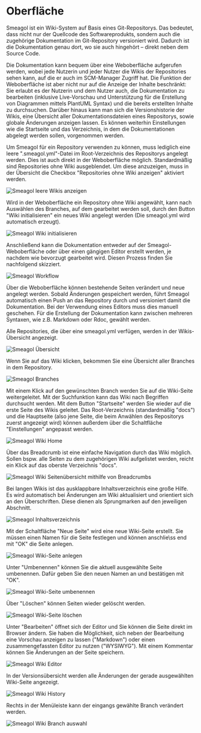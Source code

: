 # Oberfläche

Smeagol ist ein Wiki-System auf Basis eines Git-Repositorys. Das bedeutet, dass nicht nur der Quellcode des Softwareprodukts, sondern auch die zugehörige Dokumentation im Git-Repository versioniert wird. Dadurch ist die Dokumentation genau dort, wo sie auch hingehört – direkt neben dem Source Code.  

Die Dokumentation kann bequem über eine Weboberfläche aufgerufen werden, wobei jede Nutzerin und jeder Nutzer die Wikis der Repositories sehen kann, auf die er auch im SCM-Manager Zugriff hat. Die Funktion der Weboberfläche ist aber nicht nur auf die Anzeige der Inhalte beschränkt: Sie erlaubt es der Nutzerin und dem Nutzer auch, die Dokumentation zu bearbeiten (inklusive Live-Vorschau und Unterstützung für die Erstellung von Diagrammen mittels PlantUML Syntax) und die bereits erstellten Inhalte zu durchsuchen. Darüber hinaus kann man sich die Versionshistorie der Wikis, eine Übersicht aller Dokumentationsdateien eines Repositorys, sowie globale Änderungen anzeigen lassen. Es können weiterhin Einstellungen wie die Startseite und das Verzeichnis, in dem die Dokumentationen abgelegt werden sollen, vorgenommen werden.

Um Smeagol für ein Repository verwenden zu können, muss lediglich eine leere 
".smeagol.yml"-Datei im Root-Verzeichnis des Repositorys angelegt werden. Dies ist auch direkt in der Weboberfläche möglich. Standardmäßig sind Repositories ohne Wiki ausgeblendet. Um diese anzuzeigen, muss in der Übersicht die Checkbox "Repositories ohne Wiki anzeigen" aktiviert werden.

![Smeagol leere Wikis anzeigen](figures/smeagol/SmeagolShowEmptyRepos.png)

Wird in der Weboberfläche ein Repository ohne Wiki angewählt, kann nach Auswählen des Branches, auf dem gearbeitet werden soll, durch den Button "Wiki initialisieren" ein neues Wiki angelegt werden (Die smeagol.yml wird automatisch erzeugt).

![Smeagol Wiki initialisieren](figures/smeagol/SmeagolInitRepo.png)

Anschlie&szlig;end kann die Dokumentation entweder auf der Smeagol-Weboberfläche oder über einen gängigen Editor erstellt werden, je nachdem wie bevorzugt gearbeitet wird. Diesen Prozess finden Sie nachfolgend skizziert.

![Smeagol Workflow](figures/smeagol/SmeagolWorkflow.png)

Über die Weboberfläche können bestehende Seiten verändert und neue angelegt werden. Sobald Änderungen gespeichert werden, führt Smeagol automatisch einen Push an das Repository durch und versioniert damit die Dokumentation. Bei der Verwendung eines Editors muss dies manuell geschehen. Für die Erstellung der Dokumentation kann zwischen mehreren Syntaxen, wie z.B. Markdown oder Rdoc, gewählt werden.

Alle Repositories, die über eine smeagol.yml verfügen, werden in der Wikis-Übersicht angezeigt.

![Smeagol Übersicht](figures/smeagol/SmeagolUebersicht.png)

Wenn Sie auf das Wiki klicken, bekommen Sie eine Übersicht aller Branches in dem Repository.

![Smeagol Branches](figures/smeagol/SmeagolBranches.png)

Mit einem Klick auf den gewünschten Branch werden Sie auf die Wiki-Seite weitergeleitet.
Mit der Suchfunktion kann das Wiki nach Begriffen durchsucht werden. Mit dem Button "Startseite" werden Sie wieder auf die erste Seite des Wikis geleitet.
Das Root-Verzeichnis (standardmäßig "docs") und die Hauptseite (also jene Seite, die beim Anwählen des Repositorys zuerst angezeigt wird) können außerdem über die Schaltfläche
"Einstellungen" angepasst werden.

![Smeagol Wiki Home](figures/smeagol/SmeagolWiki.png)

Über das Breadcrumb ist eine einfache Navigation durch das Wiki möglich. Sollen bspw. alle Seiten zu dem zugehörigen Wiki aufgelistet werden, reicht ein Klick auf das oberste Verzeichnis "docs".

![Smeagol Wiki Seitenübersicht mithilfe von Breadcrumbs](figures/smeagol/SmeagolBreadcrumb.png)

Bei langen Wikis ist das ausklappbare Inhaltsverzeichnis eine große Hilfe. Es wird automatisch bei Änderungen am Wiki aktualisiert und orientiert sich an den Überschriften. Diese dienen als Sprungmarken auf den jeweiligen Abschnitt.

![Smeagol Inhaltsverzeichnis](figures/smeagol/SmeagolTableOfContents.png)

Mit der Schaltfläche "Neue Seite" wird eine neue Wiki-Seite erstellt. Sie müssen einen Namen für die Seite festlegen und können anschlie\ss end mit "OK" die Seite anlegen.

![Smeagol Wiki-Seite anlegen](figures/smeagol/SmeagolWikiNeueSeite.png)

Unter "Umbenennen" können Sie die aktuell ausgewählte Seite umbenennen. Dafür geben Sie den neuen Namen an und bestätigen mit "OK".

![Smeagol Wiki-Seite umbenennen](figures/smeagol/SmeagolWikiSeiteUmbenennen.png)

Über "Löschen" können Seiten wieder gelöscht werden.

![Smeagol Wiki-Seite löschen](figures/smeagol/SmeagolWikiSeiteEntf.png)

Unter "Bearbeiten" öffnet sich der Editor und Sie können die Seite direkt im Browser ändern. Sie haben die Möglichkeit, sich neben der Bearbeitung eine Vorschau anzeigen zu lassen ("Markdown") oder einen zusammengefassten Editor zu nutzen ("WYSIWYG"). Mit einem Kommentar können Sie Änderungen an der Seite speichern.

![Smeagol Wiki Editor](figures/smeagol/SmeagolEditor.png)

In der Versionsübersicht werden alle Änderungen der gerade ausgewählten Wiki-Seite angezeigt.

![Smeagol Wiki History](figures/smeagol/SmeagolVersion.png)

Rechts in der Menüleiste kann der eingangs gewählte Branch verändert werden.

![Smeagol Wiki Branch auswahl](figures/smeagol/SmeagolBranchDropdown.png)

